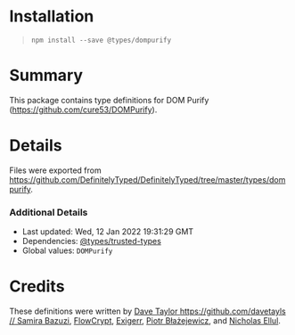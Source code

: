 # Installation
> `npm install --save @types/dompurify`

# Summary
This package contains type definitions for DOM Purify (https://github.com/cure53/DOMPurify).

# Details
Files were exported from https://github.com/DefinitelyTyped/DefinitelyTyped/tree/master/types/dompurify.

### Additional Details
 * Last updated: Wed, 12 Jan 2022 19:31:29 GMT
 * Dependencies: [@types/trusted-types](https://npmjs.com/package/@types/trusted-types)
 * Global values: `DOMPurify`

# Credits
These definitions were written by [Dave Taylor https://github.com/davetayls
//                 Samira Bazuzi](https://github.com/bazuzi), [FlowCrypt](https://github.com/FlowCrypt), [Exigerr](https://github.com/Exigerr), [Piotr Błażejewicz](https://github.com/peterblazejewicz), and [Nicholas Ellul](https://github.com/NicholasEllul).
